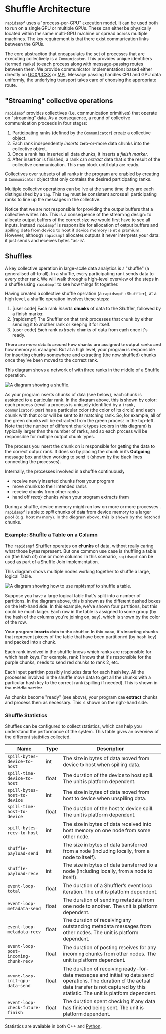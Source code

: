 # Shuffle Architecture

`rapidsmpf` uses a "process-per-GPU" execution model. It can be used both
to run on a single GPU or multiple GPUs. These can either be physically
located within the same multi-GPU machine or spread across multiple
machines. The key requirement is that there exist communication links
between the GPUs.

The core abstraction that encapsulates the set of processes that are
executing collectively is a `Communicator`. This provides unique
identifiers (termed `rank`s) to each process along with message-passing
routes between them. We provide communicator implementations based either
directly on [UCX](https://openucx.org/)/[UCXX](https://github.com/rapidsai/ucxx) or
[MPI](https://www.mpi-forum.org). Message passing handles CPU and GPU data
uniformly, the underlying transport takes care of choosing the appropriate
route.

## "Streaming" collective operations

`rapidsmpf` provides collectives (i.e. communication
primitives) that operate on "streaming" data. As a consequence, a
round of collective communication proceeds in four stages:

1. Participating ranks (defined by the `Communicator`) create a
   collective object.
2. Each rank independently _inserts_ zero-or-more data chunks into the
   collective object.
3. Once a rank has inserted all data chunks, it inserts a _finish marker_.
4. After insertion is finished, a rank can _extract_ data that is the
   result of the collective communication. This may block until data are
   ready.

Collectives over subsets of all ranks in the program are enabled by
creating a `Communicator` object that only contains the desired
participating ranks.

Multiple collective operations can be live at the same time, they are each
distinguished by a `tag`. This `tag` must be consistent across all
participating ranks to line up the messages in the collective.

Notice that we are not responsible for providing the output buffers that a
collective writes into. This is a consequence of the streaming design: to
allocate output buffers of the correct size we would first have to see all
inputs. Instead `rapidsmpf` is responsible for allocation of output buffers
and spilling data from device to host if device memory is at a premium.
However, although `rapidsmpf` allocates outputs it never interprets your
data: it just sends and receives bytes "as-is".

## Shuffles

A key collective operation in large-scale data analytics is a "shuffle"
(a generalised all-to-all). In a shuffle, every participating rank sends
data to every other rank. We will walk through a high-level overview of the
steps in a shuffle using `rapidsmpf` to see how things fit together.

Having created a collective shuffle operation (a `rapidsmpf::Shuffler`), at
a high level, a shuffle operation involves these steps:

1. [user code] Each rank *inserts* **chunks** of data to the Shuffler,
   followed by a finish marker.
2. [rapidsmpf] The Shuffler on that rank processes that chunk by either sending it to
   another rank or keeping it for itself.
3. [user code] Each rank *extracts* chunks of data from each once it's
   ready.

There are more details around how chunks are assigned to output ranks and how memory is
managed. But at a high level, your program is responsible for inserting chunks
somewhere and extracting (the now shuffled) chunks once they've been moved to
the correct rank.

This diagram shows a network of with three ranks in the middle of a Shuffle operation.

![A diagram showing a shuffle.](../_static/rapidsmpf-shuffler-transparent-fs8.png)

As your program inserts chunks of data (see below), each chunk is assigned to
a particular rank. In the diagram above, this is shown by color: each
process (recall a process is uniquely identified by a `(rank,
communicator)` pair) has a particular color (the color of its circle) and each chunk with that color will
be sent to its matching rank. So, for example, all of the green chunks will be
extracted from the green process in the top-left. Note that the number of different
chunk types (colors in this diagram) is typically larger than the number of ranks,
and so each process will be responsible for multiple output chunk types.

The process you insert the chunk on is responsible for getting the data to the
correct output rank. It does so by placing the chunk in its **Outgoing** message
box and then working to send it (shown by the black lines connecting the processes).

Internally, the processes involved in a shuffle continuously

- receive newly inserted chunks from your program
- move chunks to their intended ranks
- receive chunks from other ranks
- hand off *ready* chunks when your program extracts them

During a shuffle, device memory might run low on more or more processes . `rapidsmpf` is able to *spill* chunks of data from device memory to a
larger pool (e.g. host memory). In the diagram above, this is shown by the
hatched chunks.

### Example: Shuffle a Table on a Column

The `rapidsmpf` Shuffler operates on **chunks** of data, without really caring
what those bytes represent. But one common use case is shuffling a table on (the
hash of) one or more columns. In this scenario, `rapidsmpf` can be used as part
of a Shuffle Join implementation.

This diagram shows multiple nodes working together to shuffle a large, logical
Table.

![A diagram showing how to use rapidsmpf to shuffle a table.](../_static/rapidsmpf-shuffle-table-fs8.png)

Suppose you have a large logical table that's split into a number of partitions.
In the diagram above, this is shown as the different dashed boxes on the
left-hand side. In this example, we've shown four partitions, but this could be
much larger. Each row in the table is assigned to some group (by the hash of the
columns you're joining on, say), which is shown by the color of the row.

Your program **inserts** data to the shuffler. In this case, it's inserting
chunks that represent pieces of the table that have been partitioned (by hash
key) and packed into a chunk.

Each rank involved in the shuffle knows which ranks are responsible for which
hash keys. For example, rank 1 knows that it's responsible for the purple
chunks, needs to send red chunks to rank 2, etc.

Each input partition possibly includes data for each hash key. All the processes
involved in the shuffle move data to get all the chunks with a particular hash
key to the correct rank (spilling if needed). This is shown in the middle
section.

As chunks become "ready" (see above), your program can **extract** chunks and
process them as necessary. This is shown on the right-hand side.

### Shuffle Statistics

Shuffles can be configured to collect statistics, which can help you understand the performance of the system.
This table gives an overview of the different statistics collected.

| Name | Type | Description |
| --- | --- | --- |
| `spill-bytes-device-to-host` | int | The size in bytes of data moved from device to host when spilling data. |
| `spill-time-device-to-host` | float | The duration of the device to host spill. The unit is platform dependent. |
| `spill-bytes-host-to-device` | int | The size in bytes of data moved from host to device when unspilling data. |
| `spill-time-host-to-device` | float | The duration of the host to device spill. The unit is platform dependent. |
| `spill-bytes-recv-to-host` | int | The size in bytes of data received into host memory on one node from some other node. |
| `shuffle-payload-send` | int | The size in bytes of data transferred from a node (including locally, from a node to itself). |
| `shuffle-payload-recv` | int | The size in bytes of data transferred to a node (including locally, from a node to itself). |
| `event-loop-total` | float | The duration of a Shuffler's event loop iteration. The unit is platform dependent. |
| `event-loop-metadata-send` | float | The duration of sending metadata from one node to another. The unit is platform dependent. |
| `event-loop-metadata-recv` | float | The duration of receiving any outstanding metadata messages from other nodes. The unit is platform dependent. |
| `event-loop-post-incoming-chunk-recv` | float | The duration of posting receives for any incoming chunks from other nodes. The unit is platform dependent. |
| `event-loop-init-gpu-data-send` | float | The duration of receiving ready-for-data messages and initiating data send operations. The duration of the actual data transfer is not captured by this statistic. The unit is platform dependent. |
| `event-loop-check-future-finish` | float | The duration spent checking if any data has finished being sent. The unit is platform dependent. |

Statistics are available in both C++ and [Python](#api-statistics).
